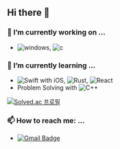 ## Hi there 👋

### 🔭 I’m currently working on ...
* ![windows](https://img.shields.io/badge/windows-000000?style=plastic&logo=windows), ![c](https://img.shields.io/badge/clang-000000?style=plastic&logo=c)

### 🌱 I’m currently learning ...
* ![Swift](https://img.shields.io/badge/Swift-000000?style=plastic&logo=swift) with iOS, ![Rust](https://img.shields.io/badge/Rust-000000?style=plastic&logo=rust), ![React](https://img.shields.io/badge/React-000000?style=plastic&logo=react)
* Problem Solving with ![C++](https://img.shields.io/badge/C++-000000?style=plastic&logo=cplusplus)

[![Solved.ac 프로필](http://mazassumnida.wtf/api/v2/generate_badge?boj=tiger1710)](https://solved.ac/tiger1710)

### 📫 How to reach me: ...
* [![Gmail Badge](https://img.shields.io/badge/Gmail-ffffff?style=plastic&logo=gmail&link=mailto:tiger1710p@gmail.com)](mailto:tiger1710p@gmail.com)

<!--
**tiger1710/tiger1710** is a ✨ _special_ ✨ repository because its `README.md` (this file) appears on your GitHub profile.

Here are some ideas to get you started:

- 👯 I’m looking to collaborate on ...
- 🤔 I’m looking for help with ...
- 💬 Ask me about ...

- 😄 Pronouns: ...
- ⚡ Fun fact: ...
-->
